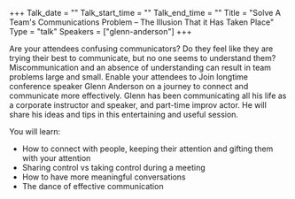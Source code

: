 +++
Talk_date = ""
Talk_start_time = ""
Talk_end_time = ""
Title = "Solve A Team's Communications Problem – The Illusion That it Has Taken Place"
Type = "talk"
Speakers = ["glenn-anderson"]
+++

Are your attendees confusing communicators? Do they feel like they are trying their best to communicate, but no one seems to understand them? Miscommunication and an absence of understanding can result in team problems large and small. Enable your attendees to Join longtime conference speaker Glenn Anderson on a journey to connect and communicate more effectively. Glenn has been communicating all his life as a corporate instructor and speaker, and part-time improv actor. He will share his ideas and tips in this entertaining and useful session.

You will learn:
- How to connect with people, keeping their attention and gifting them with your attention
- Sharing control vs taking control during a meeting
- How to have more meaningful conversations
- The dance of effective communication
